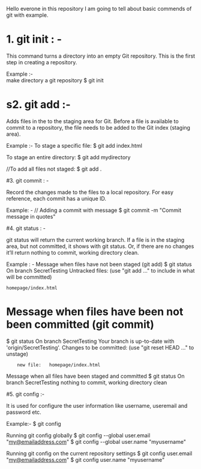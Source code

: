 

Hello everone in this repository I am going to tell about basic commends of git with example.


#  1.   git init  : -
This command turns a directory into an empty Git repository. This is the first step in creating a repository. 

Example :-   
make directory a git repository
$ git init


# s2.  git add  :-
Adds files in the to the staging area for Git. Before a file is available to commit to a repository, the file needs to be added to the Git index (staging area).

Example :- 
To stage a specific file:
$ git add index.html

To stage an entire directory:
$ git add mydirectory 

//To add all files not staged:
          $ git add .


#3.  git commit  : -

Record the changes made to the files to a local repository. For easy reference, each commit has a unique ID. 

Example: -
// Adding a commit with message
$ git commit -m "Commit message in quotes"

#4.  git status  : -

git status will return the current working branch. If a file is in the staging area, but not committed, it shows with git status. Or, if there are no changes it’ll return nothing to commit, working directory clean.

Example : -
 Message when files have not been staged (git add)
$ git status
On branch SecretTesting
Untracked files:
  (use "git add <file>..." to include in what will be committed)

  	homepage/index.html

# Message when files have been not been committed (git commit)
$ git status
On branch SecretTesting
Your branch is up-to-date with 'origin/SecretTesting'.
Changes to be committed:
  (use "git reset HEAD <file>..." to unstage)

        new file:   homepage/index.html

Message when all files have been staged and committed 
$ git status
On branch SecretTesting
nothing to commit, working directory clean


#5.   git config  :-

It is used for configure the user information like username, useremail and password  etc.

Example:-
$ git config <setting> <command>

Running git config globally
$ git config --global user.email "my@emailaddress.com"
$ git config --global user.name "myusername"

Running git config on the current repository settings
$ git config user.email "my@emailaddress.com"
$ git config user.name "myusername"

